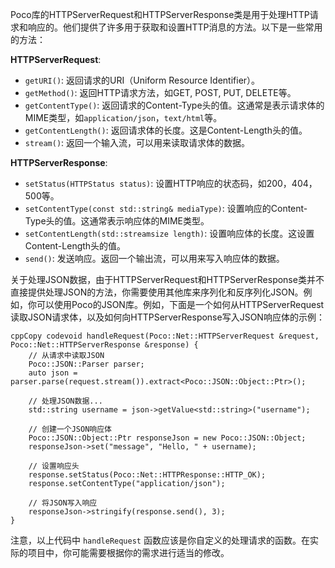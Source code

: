  

Poco库的HTTPServerRequest和HTTPServerResponse类是用于处理HTTP请求和响应的。他们提供了许多用于获取和设置HTTP消息的方法。以下是一些常用的方法：

**HTTPServerRequest**:

- `getURI()`: 返回请求的URI（Uniform Resource Identifier）。
- `getMethod()`: 返回HTTP请求方法，如GET, POST, PUT, DELETE等。
- `getContentType()`: 返回请求的Content-Type头的值。这通常是表示请求体的MIME类型，如`application/json`，`text/html`等。
- `getContentLength()`: 返回请求体的长度。这是Content-Length头的值。
- `stream()`: 返回一个输入流，可以用来读取请求体的数据。

**HTTPServerResponse**:

- `setStatus(HTTPStatus status)`: 设置HTTP响应的状态码，如200，404，500等。
- `setContentType(const std::string& mediaType)`: 设置响应的Content-Type头的值。这通常表示响应体的MIME类型。
- `setContentLength(std::streamsize length)`: 设置响应体的长度。这设置Content-Length头的值。
- `send()`: 发送响应。返回一个输出流，可以用来写入响应体的数据。

关于处理JSON数据，由于HTTPServerRequest和HTTPServerResponse类并不直接提供处理JSON的方法，你需要使用其他库来序列化和反序列化JSON。例如，你可以使用Poco的JSON库。例如，下面是一个如何从HTTPServerRequest读取JSON请求体，以及如何向HTTPServerResponse写入JSON响应体的示例：

```
cppCopy codevoid handleRequest(Poco::Net::HTTPServerRequest &request, Poco::Net::HTTPServerResponse &response) {
    // 从请求中读取JSON
    Poco::JSON::Parser parser;
    auto json = parser.parse(request.stream()).extract<Poco::JSON::Object::Ptr>();

    // 处理JSON数据...
    std::string username = json->getValue<std::string>("username");

    // 创建一个JSON响应体
    Poco::JSON::Object::Ptr responseJson = new Poco::JSON::Object;
    responseJson->set("message", "Hello, " + username);

    // 设置响应头
    response.setStatus(Poco::Net::HTTPResponse::HTTP_OK);
    response.setContentType("application/json");

    // 将JSON写入响应
    responseJson->stringify(response.send(), 3);
}
```

注意，以上代码中 `handleRequest` 函数应该是你自定义的处理请求的函数。在实际的项目中，你可能需要根据你的需求进行适当的修改。
